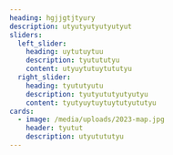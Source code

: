 ```yaml
---
heading: hgjjgtjtyury
description: utyutyutyutyutyut
sliders:
  left_slider:
    heading: uytutuytuu
    description: tyutututyu
    content: utyuytutuytututyu
  right_slider:
    heading: tyututyutu
    description: tyutyututyutyutyu
    content: tyutyuytuytuytutyututyu
cards:
  - image: /media/uploads/2023-map.jpg
    header: tyutut
    description: utyutututyu
---
```

